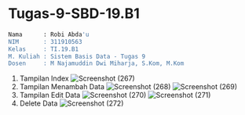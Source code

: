 # Tugas-9-SBD-19.B1
```bash
Nama      : Robi Abda'u
NIM       : 311910563
Kelas     : TI.19.B1
M. Kuliah : Sistem Basis Data - Tugas 9
Dosen     : M Najamuddin Dwi Miharja, S.Kom, M.Kom
```

1. Tampilan Index
![Screenshot (267)](https://user-images.githubusercontent.com/81241228/122491717-b3d2fa80-d00e-11eb-95cc-a96c5964e3fd.png)
2. Tampilan Menambah Data
![Screenshot (268)](https://user-images.githubusercontent.com/81241228/122491768-c9e0bb00-d00e-11eb-9c71-14ff734a04d8.png)
![Screenshot (269)](https://user-images.githubusercontent.com/81241228/122491783-d06f3280-d00e-11eb-8fd2-05f714e11634.png)
3. Tampilan Edit Data
![Screenshot (270)](https://user-images.githubusercontent.com/81241228/122491865-f8f72c80-d00e-11eb-8916-2b416f91cdc7.png)
![Screenshot (271)](https://user-images.githubusercontent.com/81241228/122491885-014f6780-d00f-11eb-9e76-6d12a9f5fee7.png)
4. Delete Data
![Screenshot (272)](https://user-images.githubusercontent.com/81241228/122491915-0f04ed00-d00f-11eb-8bb4-411e41e45307.png)
